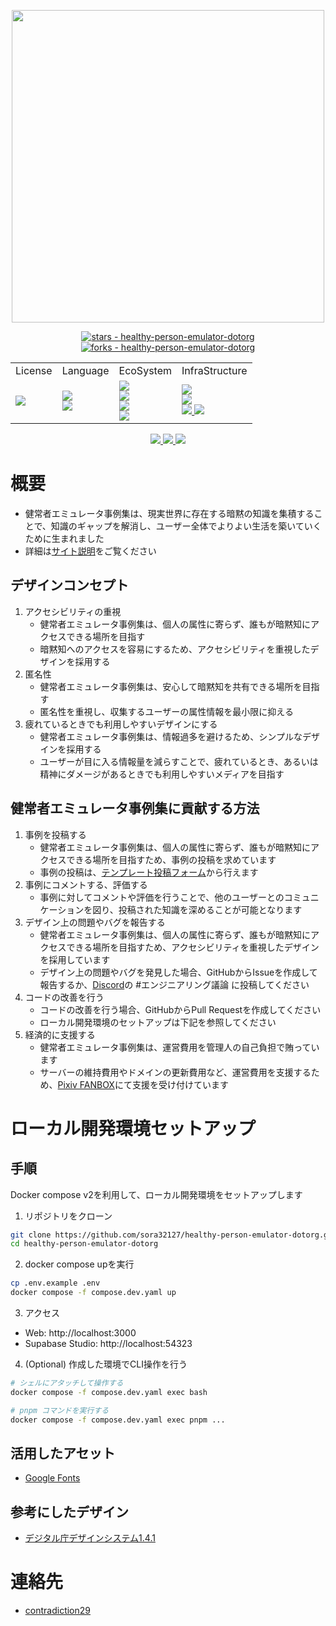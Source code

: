 <p align="center">
<img src = ./public/favicon.ico width=500>
</p>

<div align="center">
 <a href="https://github.com/sora32127/healthy-person-emulator-dotorg">
   <img src="https://img.shields.io/github/stars/sora32127/healthy-person-emulator-dotorg?style=social" alt="stars - healthy-person-emulator-dotorg"/> 
 </a>
 <a href="https://github.com/sora32127/healthy-person-emulator-dotorg">
   <img src="https://img.shields.io/github/forks/sora32127/healthy-person-emulator-dotorg?style=social" alt="forks - healthy-person-emulator-dotorg"/>
 </a>
</div>

<table align="center">
  <tr>
    <td>License</td>
    <td>Language</td>
    <td>EcoSystem</td>
    <td>InfraStructure</td>
  </tr>
  <tr>
    <td>
      <a href="./LICENSE">
        <img src="https://www.gnu.org/graphics/gplv3-or-later.svg">
      </a>
    </td>
    <td>
      <a href="https://www.typescriptlang.org" alt="TypeScript">
        <img src="https://img.shields.io/badge/-typescript-EEE.svg?logo=TypeScript&style=flat">
      </a>
      <br>
      <a href="https://remix.run" alt="Remix">
        <img src="https://img.shields.io/badge/-Remix-EEE.svg?logo=Remix&style=flat">
      </a>
    </td>
    <td>
      <a href="https://vitejs.dev" alt="Vite">
        <img src="https://img.shields.io/badge/-vite-EEE.svg?logo=vite&style=flat">
      </a>
      <br>
      <a href="https://www.prisma.io" alt="Prisma">
        <img src="https://img.shields.io/badge/-prisma-EEE.svg?logo=prisma&style=flat">
      </a>
      <br>
      <a href="https://playwright.dev" alt="Playwright">
        <img src="https://img.shields.io/badge/-playwright-EEE.svg?logo=playwright&style=flat">
      </a>
      <br>
      <a href="https://tailwindcss.com" alt="tailwindcss">
        <img src="https://img.shields.io/badge/-tailwindcss-EEE.svg?logo=tailwindcss&style=flat">
      </a>
    </td>
    <td>
      <a href="https://vercel.com" alt="Vercel">
        <img src="https://img.shields.io/badge/-vercel-EEE.svg?logo=vercel&style=flat">
      </a>
      <br>
      <a href="https://supabase.com" alt="supabase">
        <img src="https://img.shields.io/badge/-supabase-EEE.svg?logo=supabase&style=flat">
      </a>
      <br>
      <a href="https://www.cloudflare.com" alt="Cloudflare">
        <img src="https://img.shields.io/badge/-cloudflare-EEE.svg?logo=cloudflare&style=flat">
      </a>
      <a href="https://newrelic.com" alt="new relic">
        <img src="https://img.shields.io/badge/-newrelic-EEE.svg?logo=newrelic&style=flat">
      </a>
    </td>
  </tr>
</table>

<div align="center">
 <a href="https://twitter.com/helthypersonemu">
   <img src="https://img.shields.io/badge/-x-EEE.svg?logo=x&style=flat&label=Follow">
 </a>
 <a href="https://bsky.app/profile/helthypersonemu.bsky.social">
   <img src="https://img.shields.io/badge/-bluesky-EEE.svg?logo=bluesky&style=flat&label=Follow">
 </a>
 <a href="https://misskey.io/@helthypersonemu">
   <img src="https://img.shields.io/badge/-misskey-EEE.svg?logo=misskey&style=flat&label=Follow">
 </a>
</div>


# 概要
- 健常者エミュレータ事例集は、現実世界に存在する暗黙の知識を集積することで、知識のギャップを解消し、ユーザー全体でよりよい生活を築いていくために生まれました
- 詳細は[サイト説明](https://healthy-person-emulator.org/readme)をご覧ください

## デザインコンセプト
1. アクセシビリティの重視
    * 健常者エミュレータ事例集は、個人の属性に寄らず、誰もが暗黙知にアクセスできる場所を目指す
    * 暗黙知へのアクセスを容易にするため、アクセシビリティを重視したデザインを採用する
2. 匿名性
    * 健常者エミュレータ事例集は、安心して暗黙知を共有できる場所を目指す
    * 匿名性を重視し、収集するユーザーの属性情報を最小限に抑える
3. 疲れているときでも利用しやすいデザインにする
   * 健常者エミュレータ事例集は、情報過多を避けるため、シンプルなデザインを採用する
   * ユーザーが目に入る情報量を減らすことで、疲れているとき、あるいは精神にダメージがあるときでも利用しやすいメディアを目指す

## 健常者エミュレータ事例集に貢献する方法
1. 事例を投稿する
   * 健常者エミュレータ事例集は、個人の属性に寄らず、誰もが暗黙知にアクセスできる場所を目指すため、事例の投稿を求めています
   * 事例の投稿は、[テンプレート投稿フォーム](https://healthy-person-emulator.org/post)から行えます
2. 事例にコメントする、評価する
    * 事例に対してコメントや評価を行うことで、他のユーザーとのコミュニケーションを図り、投稿された知識を深めることが可能となります
3. デザイン上の問題やバグを報告する
    * 健常者エミュレータ事例集は、個人の属性に寄らず、誰もが暗黙知にアクセスできる場所を目指すため、アクセシビリティを重視したデザインを採用しています
    * デザイン上の問題やバグを発見した場合、GitHubからIssueを作成して報告するか、[Discord](https://discord.com/invite/sQehNGTnSg)の #エンジニアリング議論 に投稿してください
4. コードの改善を行う
    * コードの改善を行う場合、GitHubからPull Requestを作成してください
    * ローカル開発環境のセットアップは下記を参照してください
5. 経済的に支援する
    * 健常者エミュレータ事例集は、運営費用を管理人の自己負担で賄っています
    * サーバーの維持費用やドメインの更新費用など、運営費用を支援するため、[Pixiv FANBOX](https://contradiction29.fanbox.cc/)にて支援を受け付けています


# ローカル開発環境セットアップ

## 手順
Docker compose v2を利用して、ローカル開発環境をセットアップします

1. リポジトリをクローン
```bash
git clone https://github.com/sora32127/healthy-person-emulator-dotorg.git
cd healthy-person-emulator-dotorg
```
2. docker compose upを実行
```bash
cp .env.example .env
docker compose -f compose.dev.yaml up
```

3. アクセス
- Web: http://localhost:3000
- Supabase Studio: http://localhost:54323

4. (Optional) 作成した環境でCLI操作を行う
```bash
# シェルにアタッチして操作する
docker compose -f compose.dev.yaml exec bash

# pnpm コマンドを実行する
docker compose -f compose.dev.yaml exec pnpm ...
```

## 活用したアセット
- [Google Fonts](https://fonts.google.com/)

## 参考にしたデザイン
- [デジタル庁デザインシステム1.4.1](https://www.figma.com/community/file/1255349027535859598/design-system-1-4-1)

# 連絡先
- [contradiction29](https://x.com/contradiction29)
